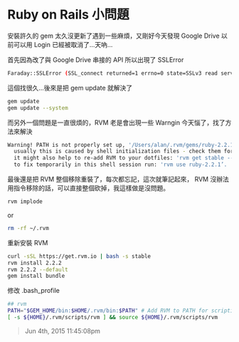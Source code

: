 # Ruby on Rails 小問題

安裝許久的 gem 太久沒更新了遇到一些麻煩，又剛好今天發現 Google Drive 以前可以用 Login 已經被取消了...天吶...

首先因為改了與 Google Drive 串接的 API 所以出現了 SSLError

```bash
Faraday::SSLError (SSL_connect returned=1 errno=0 state=SSLv3 read server certificate B: certificate verify failed):
```

這個找很久...後來是把 gem update 就解決了

```bash
gem update
gem update --system
```

而另外一個問題是一直很煩的，RVM 老是會出現一些 Warngin 今天惱了，找了方法來解決

```bash
Warning! PATH is not properly set up, '/Users/alan/.rvm/gems/ruby-2.2.1/bin' is not at first place,
  usually this is caused by shell initialization files - check them for 'PATH=...' entries,
  it might also help to re-add RVM to your dotfiles: 'rvm get stable --auto-dotfiles',
  to fix temporarily in this shell session run: 'rvm use ruby-2.2.1’.
```

最後還是把 RVM 整個移除重裝了，每次都忘記，這次就筆記起來， RVM 沒辦法用指令移除的話，可以直接整個砍掉，我這樣做是沒問題。

```bash
rvm implode
```

or

```bash
rm -rf ~/.rvm
```

重新安裝 RVM

```bash
curl -sSL https://get.rvm.io | bash -s stable
rvm install 2.2.2
rvm 2.2.2 --default
gem install bundle
```

修改 .bash_profile

```bash
## rvm
PATH="$GEM_HOME/bin:$HOME/.rvm/bin:$PATH" # Add RVM to PATH for scripting
[ -s ${HOME}/.rvm/scripts/rvm ] && source ${HOME}/.rvm/scripts/rvm
```

> Jun 4th, 2015 11:45:08pm
